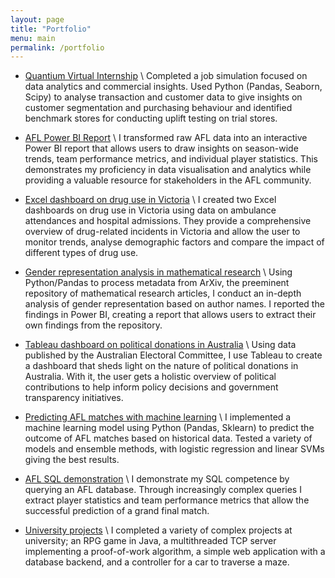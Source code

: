 ```yaml
---
layout: page
title: "Portfolio"
menu: main
permalink: /portfolio
---
```


- [Quantium Virtual Internship](/TomJDove/portfolio/quantium) \\
Completed a job simulation focused on data analytics and commercial insights. Used Python (Pandas, Seaborn, Scipy) to analyse transaction and customer data to give insights on customer segmentation and purchasing behaviour and identified benchmark stores for conducting uplift testing on trial stores.

- [AFL Power BI Report](/TomJDove/portfolio/afl-power-bi) \\
I transformed raw AFL data into an interactive Power BI report that allows users to draw insights on season-wide trends, team performance metrics, and individual player statistics. This demonstrates my proficiency in data visualisation and analytics while providing a valuable resource for stakeholders in the AFL community.

- [Excel dashboard on drug use in Victoria](/TomJDove/portfolio/drugs-victoria) \\
I created two Excel dashboards on drug use in Victoria using data on ambulance attendances and hospital admissions. They provide a comprehensive overview of drug-related incidents in Victoria and allow the user to monitor trends, analyse demographic factors and compare the impact of different types of drug use.

- [Gender representation analysis in mathematical research](/TomJDove/portfolio/arxiv-gender) \\
Using Python/Pandas to process metadata from ArXiv, the preeminent repository of mathematical research articles, I conduct an in-depth analysis of gender representation based on author names. I reported the findings in Power BI, creating a report that allows users to extract their own findings from the repository.

- [Tableau dashboard on political donations in Australia](/TomJDove/portfolio/political-donations) \\
Using data published by the Australian Electoral Committee, I use Tableau to create a dashboard that sheds light on the nature of political donations in Australia. With it, the user gets a holistic overview of political contributions to help inform policy decisions and government transparency initiatives.

- [Predicting AFL matches with machine learning](/TomJDove/portfolio/afl-prediction) \\
  I implemented a machine learning model using Python (Pandas, Sklearn) to predict the outcome of AFL matches based on historical data. Tested a variety of models and ensemble methods, with logistic regression and linear SVMs giving the best results.

- [AFL SQL demonstration](/TomJDove/portfolio/afl-sql) \\
I demonstrate my SQL competence by querying an AFL database. Through increasingly complex queries I extract player statistics and team performance metrics that allow the successful prediction of a grand final match.

- [University projects](/TomJDove/portfolio/university-projects) \\
I completed a variety of complex projects at university; an RPG game in Java, a multithreaded TCP server implementing a proof-of-work algorithm, a simple web application with a database backend, and a controller for a car to traverse a maze.


